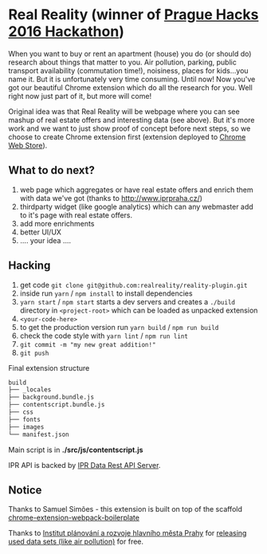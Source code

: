 # Real Reality (winner of [Prague Hacks 2016 Hackathon](http://www.praguehacks.cz/)) 

When you want to buy or rent an apartment (house) you do (or should do) research about things that matter to you. Air pollution, parking, public transport availability (commutation time!), noisiness, places for kids...you name it. But it is unfortunately very time consuming. Until now! Now you've got our beautiful Chrome extension which do all the research for you. Well right now just part of it, but more will come!

Original idea was that Real Reality will be webpage where you can see mashup of real estate offers and interesting data (see above). But it's more work and we want to just show proof of concept before next steps, so we choose to create Chrome extension first (extension deployed to [Chrome Web Store](https://chrome.google.com/webstore/detail/real-reality/obkcimklomeknmfjmglfggenjijioenj?utm_source=gmail)).

## What to do next?

1. web page which aggregates or have real estate offers and enrich them with data we've got (thanks to http://www.iprpraha.cz/)
1. thirdparty widget (like google analytics) which can any webmaster add to it's page with real estate offers.
1. add more enrichments
1. better UI/UX
1. .... your idea ....

## Hacking

1. get code `git clone git@github.com:realreality/reality-plugin.git`
1. inside run `yarn` / `npm install` to install dependencies
1. `yarn start` / `npm start` starts a dev servers and creates a `./build` directory in `<project-root>` which can be loaded as unpacked extension
1. `<your-code-here>`
1. to get the production version run `yarn build` / `npm run build`
1. check the code style with `yarn lint` / `npm run lint`
1. `git commit -m "my new great addition!"`
1. `git push`

Final extension structure
```bash
build
├── _locales
├── background.bundle.js
├── contentscript.bundle.js
├── css
├── fonts
├── images
└── manifest.json
```
Main script is in **./src/js/contentscript.js**

IPR API is backed by [IPR Data Rest API Server](https://github.com/realreality/reality-backend).

## Notice

Thanks to Samuel Simões - this extension is built on top of the scaffold [chrome-extension-webpack-boilerplate](https://github.com/samuelsimoes/chrome-extension-webpack-boilerplate)

Thanks to [Institut plánování a rozvoje hlavního města Prahy](http://www.iprpraha.cz/) for [releasing used data sets (like air pollution)](http://www.geoportalpraha.cz/cs/clanek/271/prazska-otevrena-data) for free.
